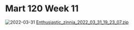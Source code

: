 # Mart 120 Week 11
![2022-03-31](https://user-images.githubusercontent.com/98127439/161133858-f6d0d0ba-84ca-4ba5-80a4-1fb96b8bc91c.png)
[Enthusiastic_zinnia_2022_03_31_19_23_07.zip](https://github.com/JacobReed27/Mart-120/files/8392568/Enthusiastic_zinnia_2022_03_31_19_23_07.zip)


